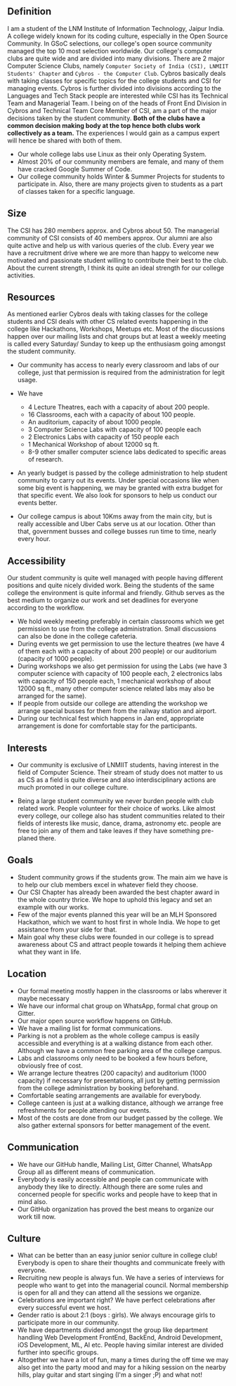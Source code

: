 ## Definition

  I am a student of the LNM Institute of Information Technology, Jaipur India. A college widely known for its coding culture, especially in the Open Source Community. In GSoC selections, our college's open source community managed the top 10 most selection worldwide. Our college's computer clubs are quite wide and are divided into many divisions. There are 2 major Computer Science Clubs, namely `Computer Society of India (CSI), LNMIIT Students' Chapter` and `Cybros - the Computer Club`. Cybros basically deals with taking classes for specific topics for the college students and CSI for managing events. Cybros is further divided into divisions according to the Languages and Tech Stack people are interested while CSI has its Technical Team and Managerial Team. I being on of the heads of Front End Division in Cybros and Technical Team Core Member of CSI, am a part of the major decisions taken by the student community. <b>Both of the clubs have a common decision making body at the top hence both clubs work collectively as a team.</b> The experiences I would gain as a campus expert will hence be shared with both of them.

  - Our whole college labs use Linux as their only Operating System.
  - Almost 20% of our community members are female, and many of them have cracked Google Summer of Code.
  - Our college community holds Winter & Summer Projects for students to participate in. Also, there are many projects given to students as a part of classes taken for a specific language.

## Size
  The CSI has 280 members approx. and Cybros about 50. The managerial community of CSI consists of 40 members approx. Our alumni are also quite active and help us with various queries of the club. Every year we have a recruitment drive where we are more than happy to welcome new motivated and passionate student willing to contribute their best to the club. About the current strength, I think its quite an ideal strength for our college activities.

## Resources
  As mentioned earlier Cybros deals with taking classes for the college students and CSI deals with other CS related events happening in the college like Hackathons, Workshops, Meetups etc. Most of the discussions happen over our mailing lists and chat groups but at least a weekly meeting is called every Saturday/ Sunday to keep up the enthusiasm going amongst the student community.
  - Our community has access to nearly every classroom and labs of our college, just that permission is required from the administration for legit usage.
  - We have
    - 4 Lecture Theatres, each with a capacity of about 200 people.
    - 16 Classrooms, each with a capacity of about 100 people.
    - An auditorium, capacity of about 1000 people.
    - 3 Computer Science Labs with capacity of 100 people each
    - 2 Electronics Labs with capacity of 150 people each
    - 1 Mechanical Workshop of about 12000 sq ft.
    - 8-9 other smaller computer science labs dedicated to specific areas of research.

  - An yearly budget is passed by the college administration to help student community to carry out its events. Under special occasions like when some big event is happening, we may be granted with extra budget for that specific event. We also look for sponsors to help us conduct our events better.
  - Our college campus is about 10Kms away from the main city, but is really accessible and Uber Cabs serve us at our location. Other than that, government busses and college busses run time to time, nearly every hour.

## Accessibility

  Our student community is quite well managed with people having different positions and quite nicely divided work. Being the students of the same college the environment is quite informal and friendly. Github serves as the best medium to organize our work and set deadlines for everyone according to the workflow.
  - We hold weekly meeting preferably in certain classrooms which we get permission to use from the college administration. Small discussions can also be done in the college cafeteria.
  - During events we get permission to use the lecture theatres (we have 4 of them each with a capacity of about 200 people) or our auditorium (capacity of 1000 people).
  - During workshops we also get permission for using the Labs (we have 3 computer science with capacity of 100 people each, 2 electronics labs with capacity of 150 people each, 1 mechanical workshop of about 12000 sq ft., many other computer science related labs may also be arranged for the same).
  - If people from outside our college are attending the workshop we arrange special busses for them from the railway station and airport.
  - During our technical fest which happens in Jan end, appropriate arrangement is done for comfortable stay for the participants.

## Interests

  * Our community is exclusive of LNMIIT students, having interest in the field of Computer Science. Their stream of study does not matter to us as CS as a field is quite diverse and also interdisciplinary actions are much promoted in our college culture.

  * Being a large student community we never burden people with club related work. People volunteer for their choice of works. Like almost every college, our college also has student communities related to their fields of interests like music, dance, drama, astronomy etc. people are free to join any of them and take leaves if they have something pre-planed there.

## Goals

  * Student community grows if the students grow. The main aim we have is to help our club members excel in whatever field they choose.
  * Our CSI Chapter has already been awarded the best chapter award in the whole country thrice. We hope to uphold this legacy and set an example with our works.
  * Few of the major events planned this year will be an MLH Sponsored Hackathon, which we want to host first in whole India. We hope to get assistance from your side for that.
  * Main goal why these clubs were founded in our college is to spread awareness about CS and attract people towards it helping them achieve what they want in life.

## Location

  * Our formal meeting mostly happen in the classrooms or labs wherever it maybe necessary
  * We have our informal chat group on WhatsApp, formal chat group on Gitter.
  * Our major open source workflow happens on GitHub.
  * We have a mailing list for format communications.
  * Parking is not a problem as the whole college campus is easily accessible and everything is at a walking distance from each other. Although we have a common free parking area of the college campus.
  * Labs and classrooms only need to be booked a few hours before, obviously free of cost.
  * We arrange lecture theatres (200 capacity) and auditorium (1000 capacity) if necessary for presentations, all just by getting permission from the college administration by booking beforehand.
  * Comfortable seating arrangements are available for everybody.
  * College canteen is just at a walking distance, although we arrange free refreshments for people attending our events.
  * Most of the costs are done from our budget passed by the college. We also gather external sponsors for better management of the event.

## Communication

  * We have our GitHub handle, Mailing List, Gitter Channel, WhatsApp Group all as different means of communication.
  * Everybody is easily accessible and people can communicate with anybody they like to directly. Although there are some rules and concerned people for specific works and people have to keep that in mind also.
  * Our GitHub organization has proved the best means to organize our work till now.


## Culture

  * What can be better than an easy junior senior culture in college club! Everybody is open to share their thoughts and communicate freely with everyone.
  * Recruiting new people is always fun. We have a series of interviews for people who want to get into the managerial council. Normal membership is open for all and they can attend all the sessions we organize.
  * Celebrations are important right? We have perfect celebrations after every successful event we host.
  * Gender ratio is about 2:1 (boys : girls). We always encourage girls to participate more in our community.
  * We have departments divided amongst the group like department handling Web Development FrontEnd, BackEnd, Android Development, iOS Development, ML, AI etc. People having similar interest are divided further into specific groups.
  * Altogether we have a lot of fun, many a times during the off time we may also get into the party mood and may for a hiking session on the nearby hills, play guitar and start singing (I'm a singer ;P) and what not!
